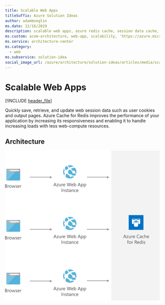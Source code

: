 ```yaml
---
title: Scalable Web Apps
titleSuffix: Azure Solution Ideas
author: adamboeglin
ms.date: 12/16/2019
description: scalable web apps, azure redis cache, session data cache, user cookie cache, azure cache for redis
ms.custom: acom-architecture, web-app, scalability, 'https://azure.microsoft.com/solutions/architecture/scalable-web-apps/'
ms.service: architecture-center
ms.category:
  - web
ms.subservice: solution-idea
social_image_url: /azure/architecture/solution-ideas/articles/media/scalable-web-apps.svg
---
```


# Scalable Web Apps

[!INCLUDE [header_file](../header.md)]

Quickly save, retrieve, and update web session data such as user cookies and output pages. Azure Cache for Redis improves the performance of your application by increasing its responsiveness and enabling it to handle increasing loads with less web-compute resources.

## Architecture

![Architecture diagram](../media/scalable-web-apps.svg)
